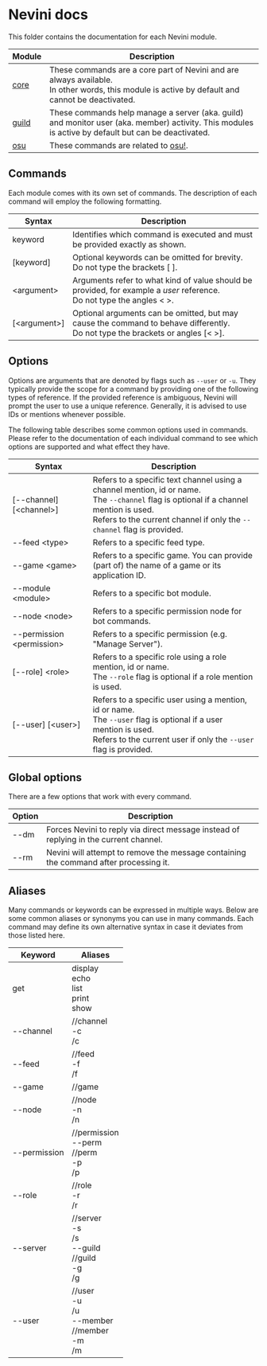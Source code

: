 # Nevini docs

This folder contains the documentation for each Nevini module.

Module | Description
-------|------------
[core](./core) | These commands are a core part of Nevini and are always available.<br>In other words, this module is active by default and cannot be deactivated.
[guild](./guild) | These commands help manage a server (aka. guild) and monitor user (aka. member) activity. This modules is active by default but can be deactivated.
[osu](./osu) | These commands are related to [osu!](https://osu.ppy.sh).

## Commands

Each module comes with its own set of commands.
The description of each command will employ the following formatting.

Syntax           | Description 
-----------------|------------
keyword          | Identifies which command is executed and must be provided exactly as shown.
\[keyword\]      | Optional keywords can be omitted for brevity.<br>Do not type the brackets \[ \].
\<argument\>     | Arguments refer to what kind of value should be provided, for example a *user* reference.<br>Do not type the angles \< \>.
\[\<argument\>\] | Optional arguments can be omitted, but may cause the command to behave differently.<br>Do not type the brackets or angles \[\< \>\].

## Options

Options are arguments that are denoted by flags such as `--user` or `-u`.
They typically provide the scope for a command by providing one of the following types of reference.
If the provided reference is ambiguous, Nevini will prompt the user to use a unique reference.
Generally, it is advised to use IDs or mentions whenever possible.

The following table describes some common options used in commands.
Please refer to the documentation of each individual command to see which options are supported and what effect they have.

Syntax                        | Description
------------------------------|------------
\[--channel\] \[\<channel\>\] | Refers to a specific text channel using a channel mention, id or name.<br>The `--channel` flag is optional if a channel mention is used.<br>Refers to the current channel if only the `--channel` flag is provided.
--feed \<type\>               | Refers to a specific feed type.
--game \<game\>               | Refers to a specific game. You can provide (part of) the name of a game or its application ID.
--module \<module\>           | Refers to a specific bot module.
--node \<node\>               | Refers to a specific permission node for bot commands.
--permission \<permission\>   | Refers to a specific permission (e.g. "Manage Server").
\[--role\] \<role\>           | Refers to a specific role using a role mention, id or name.<br>The `--role` flag is optional if a role mention is used.
\[--user\] \[\<user\>\]       | Refers to a specific user using a mention, id or name.<br>The `--user` flag is optional if a user mention is used.<br>Refers to the current user if only the `--user` flag is provided.

## Global options

There are a few options that work with every command.

Option | Description
-------|------------
--dm   | Forces Nevini to reply via direct message instead of replying in the current channel.
--rm   | Nevini will attempt to remove the message containing the command after processing it.

## Aliases

Many commands or keywords can be expressed in multiple ways.
Below are some common aliases or synonyms you can use in many commands.
Each command may define its own alternative syntax in case it deviates from those listed here.

Keyword      | Aliases
-------------|--------
get          | display<br>echo<br>list<br>print<br>show
--channel    | //channel<br>-c<br>/c
--feed       | //feed<br>-f<br>/f
--game       | //game
--node       | //node<br>-n<br>/n
--permission | //permission<br>--perm<br>//perm<br>-p<br>/p
--role       | //role<br>-r<br>/r
--server     | //server<br>-s<br>/s<br>--guild<br>//guild<br>-g<br>/g
--user       | //user<br>-u<br>/u<br>--member<br>//member<br>-m<br>/m
